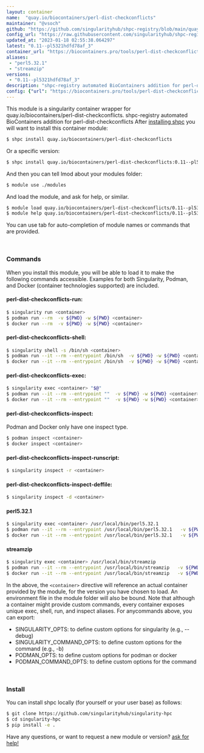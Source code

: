 ```yaml
---
layout: container
name:  "quay.io/biocontainers/perl-dist-checkconflicts"
maintainer: "@vsoch"
github: "https://github.com/singularityhub/shpc-registry/blob/main/quay.io/biocontainers/perl-dist-checkconflicts/container.yaml"
config_url: "https://raw.githubusercontent.com/singularityhub/shpc-registry/main/quay.io/biocontainers/perl-dist-checkconflicts/container.yaml"
updated_at: "2023-01-18 02:55:38.064297"
latest: "0.11--pl5321hdfd78af_3"
container_url: "https://biocontainers.pro/tools/perl-dist-checkconflicts"
aliases:
 - "perl5.32.1"
 - "streamzip"
versions:
 - "0.11--pl5321hdfd78af_3"
description: "shpc-registry automated BioContainers addition for perl-dist-checkconflicts"
config: {"url": "https://biocontainers.pro/tools/perl-dist-checkconflicts", "maintainer": "@vsoch", "description": "shpc-registry automated BioContainers addition for perl-dist-checkconflicts", "latest": {"0.11--pl5321hdfd78af_3": "sha256:1834b409ced1552591b3ca99248ff47cacdca4312a941818c50231598cb33901"}, "tags": {"0.11--pl5321hdfd78af_3": "sha256:1834b409ced1552591b3ca99248ff47cacdca4312a941818c50231598cb33901"}, "docker": "quay.io/biocontainers/perl-dist-checkconflicts", "aliases": {"perl5.32.1": "/usr/local/bin/perl5.32.1", "streamzip": "/usr/local/bin/streamzip"}}
---
```


This module is a singularity container wrapper for quay.io/biocontainers/perl-dist-checkconflicts.
shpc-registry automated BioContainers addition for perl-dist-checkconflicts
After [installing shpc](#install) you will want to install this container module:


```bash
$ shpc install quay.io/biocontainers/perl-dist-checkconflicts
```

Or a specific version:

```bash
$ shpc install quay.io/biocontainers/perl-dist-checkconflicts:0.11--pl5321hdfd78af_3
```

And then you can tell lmod about your modules folder:

```bash
$ module use ./modules
```

And load the module, and ask for help, or similar.

```bash
$ module load quay.io/biocontainers/perl-dist-checkconflicts/0.11--pl5321hdfd78af_3
$ module help quay.io/biocontainers/perl-dist-checkconflicts/0.11--pl5321hdfd78af_3
```

You can use tab for auto-completion of module names or commands that are provided.

<br>

### Commands

When you install this module, you will be able to load it to make the following commands accessible.
Examples for both Singularity, Podman, and Docker (container technologies supported) are included.

#### perl-dist-checkconflicts-run:

```bash
$ singularity run <container>
$ podman run --rm  -v ${PWD} -w ${PWD} <container>
$ docker run --rm  -v ${PWD} -w ${PWD} <container>
```

#### perl-dist-checkconflicts-shell:

```bash
$ singularity shell -s /bin/sh <container>
$ podman run --it --rm --entrypoint /bin/sh  -v ${PWD} -w ${PWD} <container>
$ docker run --it --rm --entrypoint /bin/sh  -v ${PWD} -w ${PWD} <container>
```

#### perl-dist-checkconflicts-exec:

```bash
$ singularity exec <container> "$@"
$ podman run --it --rm --entrypoint ""  -v ${PWD} -w ${PWD} <container> "$@"
$ docker run --it --rm --entrypoint ""  -v ${PWD} -w ${PWD} <container> "$@"
```

#### perl-dist-checkconflicts-inspect:

Podman and Docker only have one inspect type.

```bash
$ podman inspect <container>
$ docker inspect <container>
```

#### perl-dist-checkconflicts-inspect-runscript:

```bash
$ singularity inspect -r <container>
```

#### perl-dist-checkconflicts-inspect-deffile:

```bash
$ singularity inspect -d <container>
```


#### perl5.32.1

```bash
$ singularity exec <container> /usr/local/bin/perl5.32.1
$ podman run --it --rm --entrypoint /usr/local/bin/perl5.32.1   -v ${PWD} -w ${PWD} <container> -c " $@"
$ docker run --it --rm --entrypoint /usr/local/bin/perl5.32.1   -v ${PWD} -w ${PWD} <container> -c " $@"
```


#### streamzip

```bash
$ singularity exec <container> /usr/local/bin/streamzip
$ podman run --it --rm --entrypoint /usr/local/bin/streamzip   -v ${PWD} -w ${PWD} <container> -c " $@"
$ docker run --it --rm --entrypoint /usr/local/bin/streamzip   -v ${PWD} -w ${PWD} <container> -c " $@"
```



In the above, the `<container>` directive will reference an actual container provided
by the module, for the version you have chosen to load. An environment file in the
module folder will also be bound. Note that although a container
might provide custom commands, every container exposes unique exec, shell, run, and
inspect aliases. For anycommands above, you can export:

 - SINGULARITY_OPTS: to define custom options for singularity (e.g., --debug)
 - SINGULARITY_COMMAND_OPTS: to define custom options for the command (e.g., -b)
 - PODMAN_OPTS: to define custom options for podman or docker
 - PODMAN_COMMAND_OPTS: to define custom options for the command

<br>

### Install

You can install shpc locally (for yourself or your user base) as follows:

```bash
$ git clone https://github.com/singularityhub/singularity-hpc
$ cd singularity-hpc
$ pip install -e .
```

Have any questions, or want to request a new module or version? [ask for help!](https://github.com/singularityhub/singularity-hpc/issues)